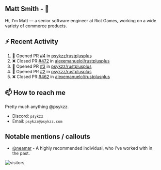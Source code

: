 <!--
[![PsyKzz's github stats](https://github-readme-stats.vercel.app/api?username=psykzz&show_icons=true)](https://github.com/anuraghazra/github-readme-stats)
-->

## Matt Smith - 👋
Hi, I'm Matt — a senior software engineer at Riot Games, working on a wide variety of commerce products.

## ⚡ Recent Activity

<!--START_SECTION:activity-->
1. 💪 Opened PR [#4](https://github.com/psykzz/rustplusplus/pull/4) in [psykzz/rustplusplus](https://github.com/psykzz/rustplusplus)
2. ❌ Closed PR [#472](https://github.com/alexemanuelol/rustplusplus/pull/472) in [alexemanuelol/rustplusplus](https://github.com/alexemanuelol/rustplusplus)
3. 💪 Opened PR [#3](https://github.com/psykzz/rustplusplus/pull/3) in [psykzz/rustplusplus](https://github.com/psykzz/rustplusplus)
4. 💪 Opened PR [#2](https://github.com/psykzz/rustplusplus/pull/2) in [psykzz/rustplusplus](https://github.com/psykzz/rustplusplus)
5. ❌ Closed PR [#462](https://github.com/alexemanuelol/rustplusplus/pull/462) in [alexemanuelol/rustplusplus](https://github.com/alexemanuelol/rustplusplus)
<!--END_SECTION:activity-->


## 📫 How to reach me

Pretty much anything @psykzz.

- Discord: `psykzz`
- Email: `psykzz@psykzz.com`


## Notable mentions / callouts

 - [@neamar](https://github.com/neamar) - A highly recommended individual, who I've worked with in the past.


![visitors](https://visitor-badge.glitch.me/badge?page_id=psykzz/psykzz)


